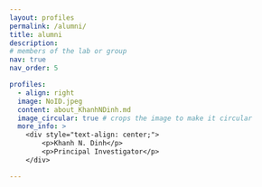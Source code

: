 ```yaml
---
layout: profiles
permalink: /alumni/
title: alumni
description: 
# members of the lab or group
nav: true
nav_order: 5

profiles:
  - align: right
  image: NoID.jpeg
  content: about_KhanhNDinh.md
  image_circular: true # crops the image to make it circular
  more_info: >
    <div style="text-align: center;">
        <p>Khanh N. Dinh</p>
        <p>Principal Investigator</p>
    </div>

---
```


